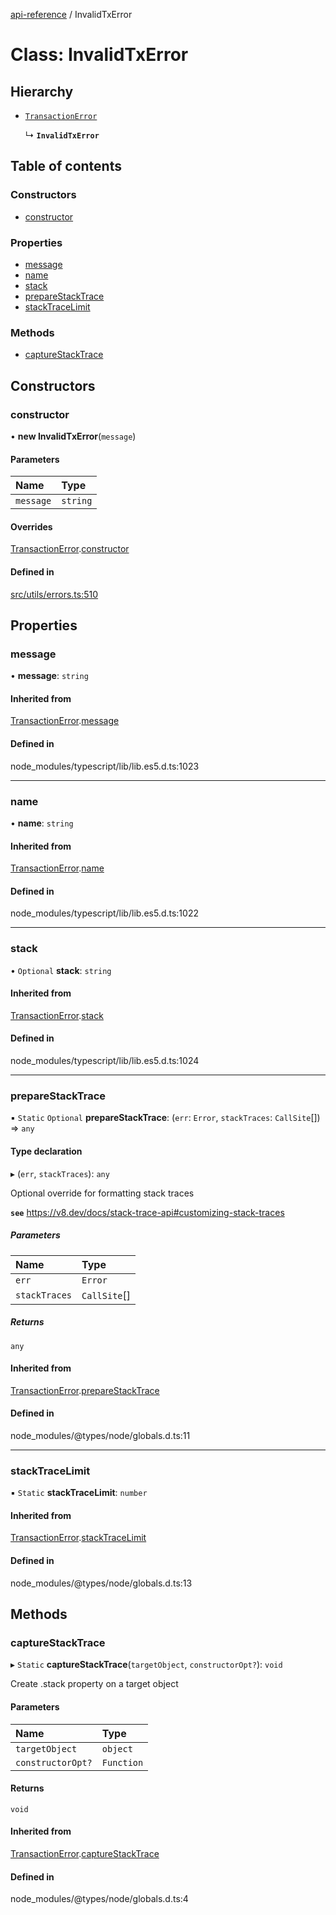 [api-reference](../README.md) / InvalidTxError

# Class: InvalidTxError

## Hierarchy

- [`TransactionError`](TransactionError.md)

  ↳ **`InvalidTxError`**

## Table of contents

### Constructors

- [constructor](InvalidTxError.md#constructor)

### Properties

- [message](InvalidTxError.md#message)
- [name](InvalidTxError.md#name)
- [stack](InvalidTxError.md#stack)
- [prepareStackTrace](InvalidTxError.md#preparestacktrace)
- [stackTraceLimit](InvalidTxError.md#stacktracelimit)

### Methods

- [captureStackTrace](InvalidTxError.md#capturestacktrace)

## Constructors

### constructor

• **new InvalidTxError**(`message`)

#### Parameters

| Name | Type |
| :------ | :------ |
| `message` | `string` |

#### Overrides

[TransactionError](TransactionError.md).[constructor](TransactionError.md#constructor)

#### Defined in

[src/utils/errors.ts:510](https://github.com/unicorndomaingr/aepp-sdk-js-ts/blob/e06cc9f0/src/utils/errors.ts#L510)

## Properties

### message

• **message**: `string`

#### Inherited from

[TransactionError](TransactionError.md).[message](TransactionError.md#message)

#### Defined in

node_modules/typescript/lib/lib.es5.d.ts:1023

___

### name

• **name**: `string`

#### Inherited from

[TransactionError](TransactionError.md).[name](TransactionError.md#name)

#### Defined in

node_modules/typescript/lib/lib.es5.d.ts:1022

___

### stack

• `Optional` **stack**: `string`

#### Inherited from

[TransactionError](TransactionError.md).[stack](TransactionError.md#stack)

#### Defined in

node_modules/typescript/lib/lib.es5.d.ts:1024

___

### prepareStackTrace

▪ `Static` `Optional` **prepareStackTrace**: (`err`: `Error`, `stackTraces`: `CallSite`[]) => `any`

#### Type declaration

▸ (`err`, `stackTraces`): `any`

Optional override for formatting stack traces

**`see`** https://v8.dev/docs/stack-trace-api#customizing-stack-traces

##### Parameters

| Name | Type |
| :------ | :------ |
| `err` | `Error` |
| `stackTraces` | `CallSite`[] |

##### Returns

`any`

#### Inherited from

[TransactionError](TransactionError.md).[prepareStackTrace](TransactionError.md#preparestacktrace)

#### Defined in

node_modules/@types/node/globals.d.ts:11

___

### stackTraceLimit

▪ `Static` **stackTraceLimit**: `number`

#### Inherited from

[TransactionError](TransactionError.md).[stackTraceLimit](TransactionError.md#stacktracelimit)

#### Defined in

node_modules/@types/node/globals.d.ts:13

## Methods

### captureStackTrace

▸ `Static` **captureStackTrace**(`targetObject`, `constructorOpt?`): `void`

Create .stack property on a target object

#### Parameters

| Name | Type |
| :------ | :------ |
| `targetObject` | `object` |
| `constructorOpt?` | `Function` |

#### Returns

`void`

#### Inherited from

[TransactionError](TransactionError.md).[captureStackTrace](TransactionError.md#capturestacktrace)

#### Defined in

node_modules/@types/node/globals.d.ts:4
